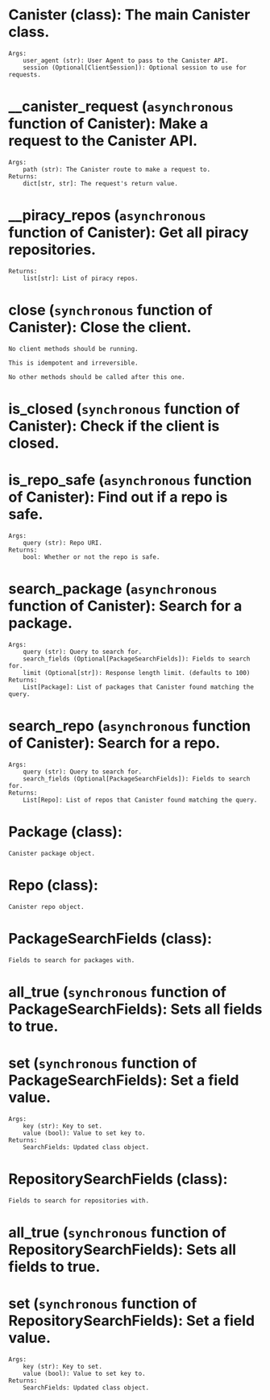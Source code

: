# Canister (class):  The main Canister class.
    Args:
        user_agent (str): User Agent to pass to the Canister API.
        session (Optional[ClientSession]): Optional session to use for requests.
    
# __canister_request (`asynchronous` function of Canister):  Make a request to the Canister API.
    Args:
        path (str): The Canister route to make a request to.
    Returns:
        dict[str, str]: The request's return value.
    
# __piracy_repos (`asynchronous` function of Canister):  Get all piracy repositories.
    Returns:
        list[str]: List of piracy repos.
    
# close (`synchronous` function of Canister):  Close the client.

    No client methods should be running.

    This is idempotent and irreversible.

    No other methods should be called after this one.
# is_closed (`synchronous` function of Canister):  Check if the client is closed.
# is_repo_safe (`asynchronous` function of Canister):  Find out if a repo is safe.
    Args:
        query (str): Repo URI.
    Returns:
        bool: Whether or not the repo is safe.
    
# search_package (`asynchronous` function of Canister):  Search for a package.
    Args:
        query (str): Query to search for.
        search_fields (Optional[PackageSearchFields]): Fields to search for.
        limit (Optional[str]): Response length limit. (defaults to 100)
    Returns:
        List[Package]: List of packages that Canister found matching the query.
    
# search_repo (`asynchronous` function of Canister):  Search for a repo.
    Args:
        query (str): Query to search for.
        search_fields (Optional[PackageSearchFields]): Fields to search for.
    Returns:
        List[Repo]: List of repos that Canister found matching the query.
    
# Package (class):  
    Canister package object.
    
# Repo (class):  
    Canister repo object.
    
# PackageSearchFields (class):  
    Fields to search for packages with.
    
# all_true (`synchronous` function of PackageSearchFields):  Sets all fields to true.
# set (`synchronous` function of PackageSearchFields):  Set a field value.
    Args:
        key (str): Key to set.
        value (bool): Value to set key to.
    Returns:
        SearchFields: Updated class object.
    
# RepositorySearchFields (class):  
    Fields to search for repositories with.
    
# all_true (`synchronous` function of RepositorySearchFields):  Sets all fields to true.
# set (`synchronous` function of RepositorySearchFields):  Set a field value.
    Args:
        key (str): Key to set.
        value (bool): Value to set key to.
    Returns:
        SearchFields: Updated class object.
    
